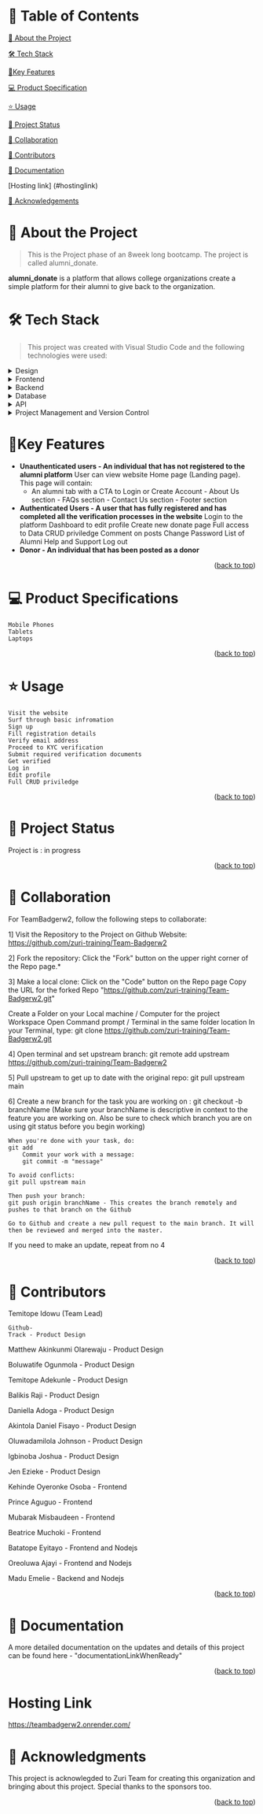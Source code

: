 <a name="readme-top"></a>

# 📗 Table of Contents

[📖 About the Project](#about-project)
 
[🛠 Tech Stack](#tech-stack)
 
[🚀Key Features](#key-features)
 
[💻 Product Specification](#product-specification)
 
[⭐️ Usage](#usage)
 
[🔭 Project Status](#project-status)
 
[👥 Collaboration](#collaboration)
 
[🤝 Contributors](#contributors)
 
[📝 Documentation](#documentation)

[Hosting link] (#hostinglink)
 
[🙏 Acknowledgements](#acknowledgements)

# 📖 About the Project <a name="about-project"></a>

> This is the Project phase of an 8week long bootcamp. The project is called alumni_donate.

**alumni_donate** is a platform that allows college organizations create a simple platform for their alumni to give back to the organization.

# 🛠 Tech Stack <a name="tech-stack"></a>

> This project was created with Visual Studio Code and the following technologies were used:

<details>
  <summary>Design</summary>
  <ul>
    <li><a href="https://www.figma.com/file/sMAp7j0y3UKCjxD4cXOgH9/User-Flow%2FUser-Stories-Alumni_donate?node-id=0%3A1&t=E0GPKtmeAn7Tx4hI-1">Figma Design Link</a></li>
  </ul>
</details>

<details>
  <summary>Frontend</summary>
  <ul>
    <li><a href="html5.com/">HTML5 CSS3 JavaScript</a></li>
  </ul>
</details>

<details>
  <summary>Backend</summary>
  <ul>
    <li><a href="https://nodejs.com/">Nodejs</a></li>
  </ul>
</details>

<details>
<summary>Database</summary>
  <ul>
    <li><a href="https://www.mongodb.com/">MongoDB</a></li>
  </ul>
</details>

<details>
<summary>API</summary>
  <ul>
    <li><a href="espressjs.com">Expressjs</a></li>
  </ul>
</details>

<details>
  <summary>Project Management and Version Control</summary>
  <ul>
    <li><a href="https://github.com/zuri-training/Team-Badgerw2/">GitHub</a></li>
  </ul>
</details>

<!-- Features -->

# 🚀Key Features <a name="key-features"></a>

- **Unauthenticated users - An individual that has not registered to the alumni platform**
  User can view website Home page (Landing page). This page will contain:
  - An alumni tab with a CTA to Login or Create Account - About Us section - FAQs section - Contact Us section - Footer section
- **Authenticated Users - A user that has fully registered and has completed all the verification processes in the website**
  Login to the platform
  Dashboard to edit profile
  Create new donate page
  Full access to Data
  CRUD priviledge
  Comment on posts
  Change Password
  List of Alumni
  Help and Support
  Log out
- **Donor - An individual that has been posted as a donor**

<p align="right">(<a href="#readme-top">back to top</a>)</p>

# 💻 Product Specifications <a name="product-specification"></a>

    Mobile Phones
    Tablets
    Laptops

<p align="right">(<a href="#readme-top">back to top</a>)</p>

# ⭐️ Usage <a name="usage"></a>

    Visit the website
    Surf through basic infromation
    Sign up
    Fill registration details
    Verify email address
    Proceed to KYC verification
    Submit required verification documents
    Get verified
    Log in
    Edit profile
    Full CRUD priviledge

<p align="right">(<a href="#readme-top">back to top</a>)</p>

# 🔭 Project Status <a name="project-status"></a>

Project is : in progress

<p align="right">(<a href="#readme-top">back to top</a>)</p>

# 👥 Collaboration <a name="collaboration"></a>

For TeamBadgerw2, follow the following steps to collaborate:

1] Visit the Repository to the Project on Github Website: https://github.com/zuri-training/Team-Badgerw2

2] Fork the repository: Click the "Fork" button on the upper right corner of the Repo page.*

3] Make a local clone: Click on the "Code" button on the Repo page Copy the URL for the forked Repo "https://github.com/zuri-training/Team-Badgerw2.git"

   Create a Folder on your Local machine / Computer for the project Workspace Open Command prompt / Terminal in the same folder location In your Terminal, type:
git clone https://github.com/zuri-training/Team-Badgerw2.git

4] Open terminal and set upstream branch:
    git remote add upstream https://github.com/zuri-training/Team-Badgerw2

5] Pull upstream to get up to date with the original repo:
    git pull upstream main

6] Create a new branch for the task you are working on :
    git checkout -b branchName
    (Make sure your branchName is descriptive in context to the feature you are working on.
    Also be sure to check which branch you are on using git status before you begin working)

    When you're done with your task, do:
    git add
        Commit your work with a message:
        git commit -m "message"

    To avoid conflicts:
    git pull upstream main

    Then push your branch:
    git push origin branchName - This creates the branch remotely and pushes to that branch on the Github

    Go to Github and create a new pull request to the main branch. It will then be reviewed and merged into the master.

If you need to make an update, repeat from no 4

<p align="right">(<a href="#readme-top">back to top</a>)</p>

# 🤝 Contributors <a name="contributors"></a>

Temitope Idowu (Team Lead)

    Github-
    Track - Product Design

Matthew Akinkunmi Olarewaju - Product Design

Boluwatife Ogunmola - Product Design

Temitope Adekunle - Product Design

Balikis Raji - Product Design

Daniella Adoga - Product Design

Akintola Daniel Fisayo - Product Design

Oluwadamilola Johnson - Product Design

Igbinoba Joshua - Product Design

Jen Ezieke - Product Design

Kehinde Oyeronke Osoba - Frontend

Prince Aguguo - Frontend

Mubarak Misbaudeen - Frontend

Beatrice Muchoki - Frontend

Batatope Eyitayo - Frontend and Nodejs

Oreoluwa Ajayi - Frontend and Nodejs

Madu Emelie - Backend and Nodejs

<p align="right">(<a href="#readme-top">back to top</a>)</p>

# 📝 Documentation <a name="documentation"></a>

A more detailed documentation on the updates and details of this project can be found here - "documentationLinkWhenReady"

<p align="right">(<a href="#readme-top">back to top</a>)</p>

# Hosting Link <a name="hostinglink"></a>
https://teambadgerw2.onrender.com/

# 🙏 Acknowledgments <a name="acknowledgements"></a>

This project is acknowlegded to Zuri Team for creating this organization and bringing about this project. Special thanks to the sponsors too.

<p align="right">(<a href="#readme-top">back to top</a>)</p>
